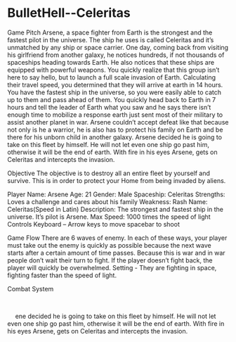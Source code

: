 # BulletHell--Celeritas
Game Pitch
Arsene, a space fighter from Earth is the strongest and the fastest pilot in the universe. The ship he uses is called Celeritas and it’s unmatched by any ship or space carrier. One day, coming back from visiting his girlfriend from another galaxy, he notices hundreds, if not thousands of spaceships heading towards Earth. He also notices that these ships are equipped with powerful weapons. You quickly realize that this group isn’t here to say  hello, but to launch a full scale invasion of Earth. Calculating their travel speed, you determined that they will arrive at earth in 14 hours.
You have the fastest ship in the universe, so you were easily able to catch up to them and pass ahead of them. You quickly head back to Earth in 7 hours and tell the leader of Earth what you saw and he says there isn’t enough time to mobilize a response earth just sent most of their military to assist another planet in war. Arsene couldn’t accept defeat like that because not only is he a warrior, he is also has to protect his family on Earth and be there for his unborn child in another galaxy.
Arsene decided he is going to take on this fleet by himself. He will not let even one ship go past him, otherwise it will be the end of earth. With fire in his eyes Arsene, gets on Celeritas and intercepts the invasion.


Objective
	The objective is to destroy all an entire fleet by yourself and survive. This is in order to protect your Home from being invaded by aliens.







Player
 	Name: Arsene
Age: 21
Gender: Male
Spaceship: Celeritas
Strengths: Loves a challenge and cares about his family
Weakness: Rash
 	Name: Celeritas(Speed in Latin)
Description: The strongest and fastest ship in the universe. It’s pilot is Arsene.
Max Speed: 1000 times the speed of light
Controls
Keyboard – 
Arrow keys to move 
spacebar to shoot

Game Flow
There are 6 waves of enemy. In each of these ways, your player must take out the enemy is quickly as possible because the next wave starts after a certain amount of time passes. Because this is war and in war people don’t wait their turn to fight. If the player doesn’t fight back, the player will quickly be overwhelmed. 
Setting - They are fighting in space, fighting faster than the speed of light. 

Combat System 

  

  
ene decided he is going to take on this fleet by himself. He will not let even one ship go past him, otherwise it will be the end of earth. With fire in his eyes Arsene, gets on Celeritas and intercepts the invasion.
